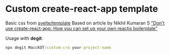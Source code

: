 # Custom create-react-app template

Basic css from [svelte/template](https://github.com/sveltejs/template)
Based on article by Nikhil Kumaran S ["Don't use create-react-app: How you can set up your own reactjs boilerplate"](https://dev.to/nikhilkumaran/don-t-use-create-react-app-how-you-can-set-up-your-own-reactjs-boilerplate-43l0)

Usage with **degit**:

```cmd
npx degit MaccKOT/custom-cra your-project-name
```
